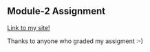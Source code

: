 ## Module-2 Assignment
[Link to my site!](https://atita1097.github.io/Coursera-WebDev/module2-assignment/index.html)

Thanks to anyone who graded my assigment :-)
